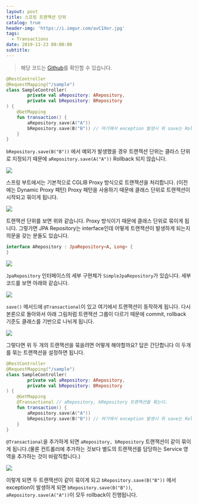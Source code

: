 ```yaml
---
layout: post
title: 스프링 트랜잭션 단위
catalog: true
header-img: 'https://i.imgur.com/avC1Xor.jpg'
tags:
  - Transactions
date: 2019-11-23 00:00:00
subtitle:
---
```

> 해당 코드는 [Github](https://github.com/cheese10yun/blog-sample/tree/master/kotlin-junit5)를 확인할 수 있습니다.

```kotlin
@RestController
@RequestMapping("/sample")
class SampleController(
        private val aRepository: ARepository,
        private val bRepository: BRepository
) {
    @GetMapping
    fun transaction() {
        aRepository.save(A("A"))
        bRepository.save(B("B")) // 여기에서 exception 발생시 위 save는 Rollback 되지 않는다.
    }
}
```
`bRepository.save(B("B"))` 에서 예외가 발생했을 경우 트랜잭션 단위는 클라스 단위로 지정되기 때문에 `aRepository.save(A("A"))` Rollback 되지 않습니다.

![](https://github.com/cheese10yun/TIL/blob/master/assets/transacion-proxy.png?raw=true)

스프링 부트에서는 기본적으로 CGLIB Proxy 방식으로 트랜잭션을 처리합니다. (이전에는  Dynamic Proxy 패턴) Proxy 패턴을 사용하기 때문에 클래스 단위로 트랜잭션이 시작되고 묶이게 됩니다.

![](https://github.com/cheese10yun/TIL/blob/master/assets/transacion-group.png?raw=true)

트랜잭션 단위를 보면 위와 같습니다. Proxy 방식이기 때문에 클래스 단위로 묶이게 됩니다. 그렇가면 JPA Repository는 interface인데 어떻게 트랜잭션이 발생하게 되는지 의문을 갖는 분들도 있습니다.


```kotlin
interface ARepository : JpaRepository<A, Long> {
}
```

![](https://github.com/cheese10yun/TIL/blob/master/assets/jpa-simple-repository.png?raw=true)

`JpaRepository` 인터페이스의 세부 구현체가 `SimpleJpaRepository`가 있습니다. 세부 코드를 보면 아래와 같습니다.

![](https://github.com/cheese10yun/TIL/blob/master/assets/jpa-simple-repository-save.png?raw=true)

`save()` 메서드에 `@Transactional`이 있고 여기에서 트랜잭션이 동작하게 됩니다. 다시 본론으로 돌아와서 아래 그림처럼 트랜잭션 그룹이 다르기 때문에 commit, rollback 기준도 클래스를 기반으로 나뉘게 됩니다.

![](https://github.com/cheese10yun/TIL/blob/master/assets/transacion-group.png?raw=true)


그렇다면 위 두 개의 트랜잭션을 묶을려면 어떻게 해야할까요? 답은 간단합니다 이 두개를 묶는 트랜잭션을 설정하면 됩니다.

```kotlin
@RestController
@RequestMapping("/sample")
class SampleController(
        private val aRepository: ARepository,
        private val bRepository: BRepository
) {
    @GetMapping
    @Transactional // aRepository, bRepository 트랜잭션을 묶는다.
    fun transaction() {
        aRepository.save(A("A"))
        bRepository.save(B("B")) // 여기에서 exception 발생시 위 save는 Rollback 된다.
    }
}
```
`@Transactional`을 추가하게 되면 `aRepository, bRepository` 트랜잭션이 같이 묶이게 됩니다.(물론 컨트롤러에 추가하는 것보다 별도의 트랜잭션를 담당하는 Service 영역을 추가하는 것이 바람직합니다.)

![](https://github.com/cheese10yun/TIL/blob/master/assets/transacion-group-2.png?raw=true)

이렇게 되면 두 트랜잭션이 같이 묶이게 되고 `bRepository.save(B("B"))` 에서 exception이 발생하게 되면 `bRepository.save(B("B"))`, `aRepository.save(A("A"))`이 모두 rollback이 진행됩니다.